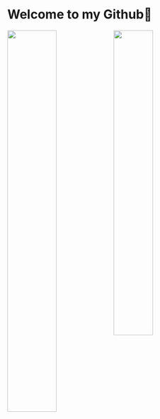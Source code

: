 # Welcome to my Github👋

<img align="left" width="47%" src="https://github-readme-stats.vercel.app/api?username=Rapunzel-ware&hide=stars&show_icons=true&theme=dark" />

<img align="left" width="42%" src="https://github-readme-stats.vercel.app/api/top-langs/?username=Rapunzel-ware&layout=compact&theme=dark" />



